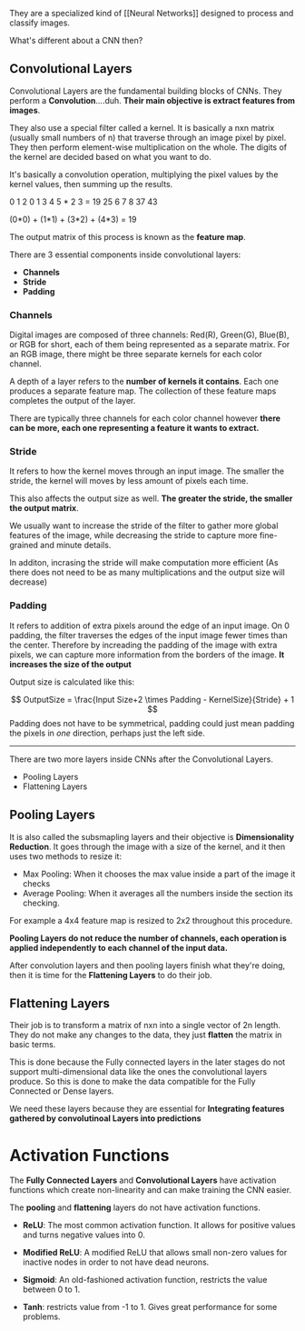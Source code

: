 They are a specialized kind of [[Neural Networks]] designed to process and classify images.

What's different about a CNN then?

## Convolutional Layers

Convolutional Layers are the fundamental building blocks of CNNs. They perform a **Convolution**....duh. **Their main objective is extract features from images**.

They also use a special filter called a kernel. It is basically a nxn matrix (usually small numbers of n) that traverse through an image pixel by pixel. They then perform element-wise multiplication on the whole. The digits of the kernel are decided based on what you want to do. 

It's basically a convolution operation, multiplying the pixel values by the kernel values, then summing up the results.

0 1 2              0  1
3 4 5      \*     2  3          =   19   25
6 7 8                                  37  43

(0\*0) + (1\*1) + (3\*2) + (4\*3) = 19


The output matrix of this process is known as the **feature map**.

There are 3 essential components inside convolutional layers:

* **Channels**
* **Stride**
* **Padding**
### Channels

Digital images are composed of three channels: Red(R), Green(G), Blue(B), or RGB for short, each of them being represented as a separate matrix. For an RGB image, there might be three separate kernels for each color channel.

A depth of a layer refers to the **number of kernels it contains**. Each one produces a separate feature map. The collection of these feature maps completes the output of the layer.

There are typically three channels for each color channel however **there can be more, each one representing a feature it wants to extract.**
### Stride

It refers to how the kernel moves through an input image. The smaller the stride, the kernel will moves by less amount of pixels each time. 

This also affects the output size as well. **The greater the stride, the smaller the output matrix**.

We usually want to increase the stride of the filter to gather more global features of the image, while decreasing the stride to capture more fine-grained and minute details.

In additon, incrasing the stride will make computation more efficient (As there does not need to be as many multiplications and the output size will decrease)

### Padding

It refers to addition of extra pixels around the edge of an input image. On 0 padding, the filter traverses the edges of the input image fewer times than the center. Therefore by increading the padding of the image with extra pixels, we can capture more information from the borders of the image. **It increases the size of the output**

Output size is calculated like this:

$$
OutputSize = \frac{Input Size+2 \times Padding - KernelSize}{Stride} + 1
$$
Padding does not have to be symmetrical, padding could just mean padding the pixels in *one* direction, perhaps just the left side.

________________________________________________________________________

There are two more layers inside CNNs after the Convolutional Layers.

* Pooling Layers
* Flattening Layers

## Pooling Layers

It is also called the subsmapling layers and their objective is **Dimensionality Reduction**. It goes through the image with a size of the kernel, and it then uses two methods to resize it:

* Max Pooling: When it chooses the max value inside a part of the image it checks
* Average Pooling: When it averages all the numbers inside the section its checking.

For example a 4x4 feature map is resized to 2x2 throughout this procedure.

**Pooling Layers do not reduce the number of channels, each operation is applied independently to each channel of the input data.**

After convolution layers and then pooling layers finish what they're doing, then it is time for the **Flattening Layers** to do their job.

## Flattening Layers

Their job is to transform a matrix of nxn into a single vector of 2n length. They do not make any changes to the data, they just **flatten** the matrix in basic terms.

This is done because the Fully connected layers in the later stages do not support multi-dimensional data like the ones the convolutional layers produce. So this is done to make the data compatible for the Fully Connected or Dense layers.

We need these layers because they are essential for **Integrating features gathered by convolutinoal Layers into predictions**

# Activation Functions

The **Fully Connected Layers** and **Convolutional Layers** have activation functions which create non-linearity and can make training the CNN easier.

The **pooling** and **flattening** layers do not have activation functions.

* **ReLU**: The most common activation function. It allows for positive values and turns negative values into 0.

* **Modified ReLU**: A modified ReLU that allows small non-zero values for inactive nodes in order to not have dead neurons.

* **Sigmoid**: An old-fashioned activation function, restricts the value between 0 to 1. 

* **Tanh**: restricts value from -1 to 1. Gives great performance for some problems.


